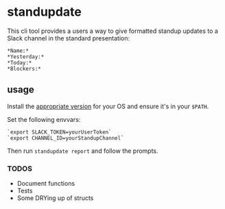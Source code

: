 # standupdate

This cli tool provides a users a way to give formatted standup updates to a Slack channel in the standard presentation:

    *Name:*
    *Yesterday:*
    *Today:*
    *Blockers:*

## usage

Install the [appropriate version](https://github.com/jeveleth/standupdate/releases) for your OS and ensure it's in your `$PATH`.

Set the following envvars:

    `export SLACK_TOKEN=yourUserToken`
    `export CHANNEL_ID=yourStandupChannel`

Then run `standupdate report` and follow the prompts.

### TODOS

* Document functions
* Tests
* Some DRYing up of structs
